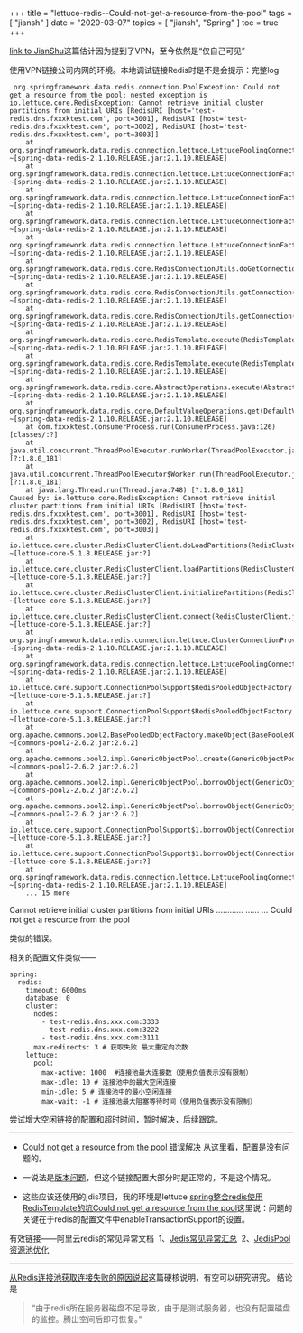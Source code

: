 +++
title = "lettuce-redis--Could-not-get-a-resource-from-the-pool"
tags = [
    "jiansh"
]
date = "2020-03-07"
topics = [
    "jiansh",
    "Spring"
]
toc = true
+++

[link to JianShu](https://www.jianshu.com/p/f998c57071ec)这篇估计因为提到了VPN，至今依然是“仅自己可见”

使用VPN链接公司内网的环境。本地调试链接Redis时是不是会提示：完整log

```
 org.springframework.data.redis.connection.PoolException: Could not get a resource from the pool; nested exception is io.lettuce.core.RedisException: Cannot retrieve initial cluster partitions from initial URIs [RedisURI [host='test-redis.dns.fxxxktest.com', port=3001], RedisURI [host='test-redis.dns.fxxxktest.com', port=3002], RedisURI [host='test-redis.dns.fxxxktest.com', port=3003]]
	at org.springframework.data.redis.connection.lettuce.LettucePoolingConnectionProvider.getConnection(LettucePoolingConnectionProvider.java:87) ~[spring-data-redis-2.1.10.RELEASE.jar:2.1.10.RELEASE]
	at org.springframework.data.redis.connection.lettuce.LettuceConnectionFactory$SharedConnection.getNativeConnection(LettuceConnectionFactory.java:1104) ~[spring-data-redis-2.1.10.RELEASE.jar:2.1.10.RELEASE]
	at org.springframework.data.redis.connection.lettuce.LettuceConnectionFactory$SharedConnection.getConnection(LettuceConnectionFactory.java:1085) ~[spring-data-redis-2.1.10.RELEASE.jar:2.1.10.RELEASE]
	at org.springframework.data.redis.connection.lettuce.LettuceConnectionFactory.getClusterConnection(LettuceConnectionFactory.java:363) ~[spring-data-redis-2.1.10.RELEASE.jar:2.1.10.RELEASE]
	at org.springframework.data.redis.connection.lettuce.LettuceConnectionFactory.getConnection(LettuceConnectionFactory.java:333) ~[spring-data-redis-2.1.10.RELEASE.jar:2.1.10.RELEASE]
	at org.springframework.data.redis.core.RedisConnectionUtils.doGetConnection(RedisConnectionUtils.java:132) ~[spring-data-redis-2.1.10.RELEASE.jar:2.1.10.RELEASE]
	at org.springframework.data.redis.core.RedisConnectionUtils.getConnection(RedisConnectionUtils.java:95) ~[spring-data-redis-2.1.10.RELEASE.jar:2.1.10.RELEASE]
	at org.springframework.data.redis.core.RedisConnectionUtils.getConnection(RedisConnectionUtils.java:82) ~[spring-data-redis-2.1.10.RELEASE.jar:2.1.10.RELEASE]
	at org.springframework.data.redis.core.RedisTemplate.execute(RedisTemplate.java:211) ~[spring-data-redis-2.1.10.RELEASE.jar:2.1.10.RELEASE]
	at org.springframework.data.redis.core.RedisTemplate.execute(RedisTemplate.java:184) ~[spring-data-redis-2.1.10.RELEASE.jar:2.1.10.RELEASE]
	at org.springframework.data.redis.core.AbstractOperations.execute(AbstractOperations.java:95) ~[spring-data-redis-2.1.10.RELEASE.jar:2.1.10.RELEASE]
	at org.springframework.data.redis.core.DefaultValueOperations.get(DefaultValueOperations.java:53) ~[spring-data-redis-2.1.10.RELEASE.jar:2.1.10.RELEASE]
	at com.fxxxktest.ConsumerProcess.run(ConsumerProcess.java:126) [classes/:?]
	at java.util.concurrent.ThreadPoolExecutor.runWorker(ThreadPoolExecutor.java:1149) [?:1.8.0_181]
	at java.util.concurrent.ThreadPoolExecutor$Worker.run(ThreadPoolExecutor.java:624) [?:1.8.0_181]
	at java.lang.Thread.run(Thread.java:748) [?:1.8.0_181]
Caused by: io.lettuce.core.RedisException: Cannot retrieve initial cluster partitions from initial URIs [RedisURI [host='test-redis.dns.fxxxktest.com', port=3001], RedisURI [host='test-redis.dns.fxxxktest.com', port=3002], RedisURI [host='test-redis.dns.fxxxktest.com', port=3003]]
	at io.lettuce.core.cluster.RedisClusterClient.doLoadPartitions(RedisClusterClient.java:874) ~[lettuce-core-5.1.8.RELEASE.jar:?]
	at io.lettuce.core.cluster.RedisClusterClient.loadPartitions(RedisClusterClient.java:844) ~[lettuce-core-5.1.8.RELEASE.jar:?]
	at io.lettuce.core.cluster.RedisClusterClient.initializePartitions(RedisClusterClient.java:819) ~[lettuce-core-5.1.8.RELEASE.jar:?]
	at io.lettuce.core.cluster.RedisClusterClient.connect(RedisClusterClient.java:345) ~[lettuce-core-5.1.8.RELEASE.jar:?]
	at org.springframework.data.redis.connection.lettuce.ClusterConnectionProvider.getConnection(ClusterConnectionProvider.java:85) ~[spring-data-redis-2.1.10.RELEASE.jar:2.1.10.RELEASE]
	at org.springframework.data.redis.connection.lettuce.LettucePoolingConnectionProvider.lambda$null$0(LettucePoolingConnectionProvider.java:75) ~[spring-data-redis-2.1.10.RELEASE.jar:2.1.10.RELEASE]
	at io.lettuce.core.support.ConnectionPoolSupport$RedisPooledObjectFactory.create(ConnectionPoolSupport.java:209) ~[lettuce-core-5.1.8.RELEASE.jar:?]
	at io.lettuce.core.support.ConnectionPoolSupport$RedisPooledObjectFactory.create(ConnectionPoolSupport.java:199) ~[lettuce-core-5.1.8.RELEASE.jar:?]
	at org.apache.commons.pool2.BasePooledObjectFactory.makeObject(BasePooledObjectFactory.java:58) ~[commons-pool2-2.6.2.jar:2.6.2]
	at org.apache.commons.pool2.impl.GenericObjectPool.create(GenericObjectPool.java:889) ~[commons-pool2-2.6.2.jar:2.6.2]
	at org.apache.commons.pool2.impl.GenericObjectPool.borrowObject(GenericObjectPool.java:424) ~[commons-pool2-2.6.2.jar:2.6.2]
	at org.apache.commons.pool2.impl.GenericObjectPool.borrowObject(GenericObjectPool.java:349) ~[commons-pool2-2.6.2.jar:2.6.2]
	at io.lettuce.core.support.ConnectionPoolSupport$1.borrowObject(ConnectionPoolSupport.java:122) ~[lettuce-core-5.1.8.RELEASE.jar:?]
	at io.lettuce.core.support.ConnectionPoolSupport$1.borrowObject(ConnectionPoolSupport.java:117) ~[lettuce-core-5.1.8.RELEASE.jar:?]
	at org.springframework.data.redis.connection.lettuce.LettucePoolingConnectionProvider.getConnection(LettucePoolingConnectionProvider.java:81) ~[spring-data-redis-2.1.10.RELEASE.jar:2.1.10.RELEASE]
	... 15 more
```

Cannot retrieve initial cluster partitions from initial URIs
…………
……
…
Could not get a resource from the pool 

类似的错误。

相关的配置文件类似——
```
spring:
  redis:
    timeout: 6000ms
    database: 0
    cluster:
      nodes:
        - test-redis.dns.xxx.com:3333
        - test-redis.dns.xxx.com:3222
        - test-redis.dns.xxx.com:3111
      max-redirects: 3 # 获取失败 最大重定向次数
    lettuce:
      pool:
        max-active: 1000  #连接池最大连接数（使用负值表示没有限制）
        max-idle: 10 # 连接池中的最大空闲连接
        min-idle: 5 # 连接池中的最小空闲连接
        max-wait: -1 # 连接池最大阻塞等待时间（使用负值表示没有限制）
```
尝试增大空闲链接的配置和超时时间，暂时解决，后续跟踪。

---

- [Could not get a resource from the pool 错误解决](https://developers-youcong.github.io/2019/03/09/Could-not-get-a-resource-from-the-pool-%E9%94%99%E8%AF%AF%E8%A7%A3%E5%86%B3/)
从这里看，配置是没有问题的。

- 一说法是[版本问题](https://blog.csdn.net/wd2014610/article/details/80568947)，但这个链接配置大部分时是正常的，不是这个情况。

- 这些应该还使用的jdis项目，我的环境是lettuce
[spring整合redis使用RedisTemplate的坑Could not get a resource from the pool](https://www.cnblogs.com/DDgougou/p/10268206.html)这里说：问题的关键在于redis的配置文件中enableTransactionSupport的设置。

有效链接——阿里云redis的常见异常文档
 1、[Jedis常见异常汇总](https://yq.aliyun.com/articles/236384)
 2、[JedisPool资源池优化](https://yq.aliyun.com/articles/236383)

---
[从Redis连接池获取连接失败的原因说起](https://www.jianshu.com/p/bb42f3aa91b1)这篇硬核说明，有空可以研究研究。
结论是
>“由于redis所在服务器磁盘不足导致，由于是测试服务器，也没有配置磁盘的监控。腾出空间后即可恢复。”

